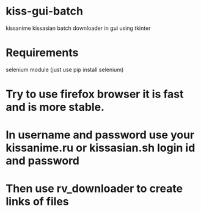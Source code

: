 # kiss-gui-batch
kissanime kissasian batch downloader in gui using tkinter

# Requirements
selenium module (just use pip install selenium)

# Try to use firefox browser it is fast and is more stable.
# In username and password use your kissanime.ru or kissasian.sh login id and password
# Then use rv_downloader to create links of files
